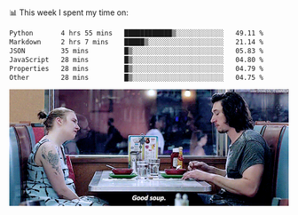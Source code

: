 📊 This week I spent my time on:
<!--START_SECTION:waka-->

```text
Python       4 hrs 55 mins   ████████████▒░░░░░░░░░░░░   49.11 %
Markdown     2 hrs 7 mins    █████▒░░░░░░░░░░░░░░░░░░░   21.14 %
JSON         35 mins         █▒░░░░░░░░░░░░░░░░░░░░░░░   05.83 %
JavaScript   28 mins         █▒░░░░░░░░░░░░░░░░░░░░░░░   04.80 %
Properties   28 mins         █▒░░░░░░░░░░░░░░░░░░░░░░░   04.79 %
Other        28 mins         █▒░░░░░░░░░░░░░░░░░░░░░░░   04.75 %
```

<!--END_SECTION:waka-->


![](goodSoup.gif)
